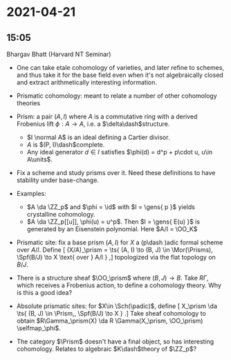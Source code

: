 # 2021-04-21

## 15:05

Bhargav Bhatt (Harvard NT Seminar)

- One can take etale cohomology of varieties, and later refine to schemes, and thus take it for the base field even when it's not algebraically closed and extract arithmetically interesting information.

- Prismatic cohomology: meant to relate a number of other cohomology theories

- Prism: a pair $(A, I)$ where $A$ is a commutative ring with a derived Frobenius lift $\phi:A\to A$, i.e. a $\delta\dash$structure.
  - $I \normal A$ is an ideal defining a Cartier divisor.
  - $A$ is $(P, I)\dash$complete.
  - Any ideal generator $d\in I$ satisfies $\phi(d) = d^p + p\cdot u, u\in A\units$.

- Fix a scheme and study prisms over it.
  Need these definitions to have stability under base-change.

- Examples:
  - $A \da \ZZ_p$ and $\phi = \id$ with $I = \gens{ p }$ yields crystalline cohomology. 
  - $A \da \ZZ_p[[u]], \phi(u) = u^p$.
  Then $I = \gens{ E(u) }$ is generated by an Eisenstein polynomial. 
  Here $A/I = \OO_K$

- Prismatic site: fix a base prism $(A, I)$ for $X$ a \(p\dash \)adic formal scheme over $A/I$.
  Define
  \[
  (X/A)_\prism = \ts{ (A, I) \to (B, J) \in \Mor(\Prisms), \Spf(B/J) \to X \text{ over } A/I } 
  ,\]
  topologized via the flat topology on $B/J$.

- There is a structure sheaf $\OO_\prism$ where $(B, J) \to B$.
  Take $R \Gamma$, which receives a Frobenius action, to define a cohomology theory.
  Why is this a good idea?

- Absolute prismatic sites: for $X\in \Sch(\padic)$, define
\[
X_\prism \da \ts{ (B, J) \in \Prism,\, \Spf(B/J) \to X } 
.\]
  Take sheaf cohomology to obtain $R\Gamma_\prism(X) \da R \Gamma(X_\prism, \OO_\prism) \selfmap_\phi$.

- The category $\Prism$ doesn't have a final object, so has interesting cohomology.
Relates to algebraic $K\dash$theory of $\ZZ_p$?

